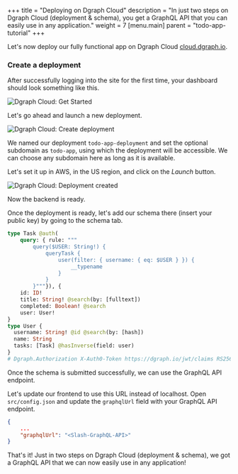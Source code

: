 +++
title = "Deploying on Dgraph Cloud"
description = "In just two steps on Dgraph Cloud (deployment & schema), you get a GraphQL API that you can easily use in any application."
weight = 7
[menu.main]
    parent = "todo-app-tutorial"
+++

Let's now deploy our fully functional app on Dgraph Cloud [cloud.dgraph.io](https://cloud.dgraph.io).

### Create a deployment

After successfully logging into the site for the first time, your dashboard should look something like this.

![Dgraph Cloud: Get Started](/images/graphql/tutorial/todo/cloud-1.png)

Let's go ahead and launch a new deployment.

![Dgraph Cloud: Create deployment](/images/graphql/tutorial/todo/cloud-2.png)

We named our deployment `todo-app-deployment` and set the optional subdomain as
`todo-app`, using which the deployment will be accessible. We can choose any
subdomain here as long as it is available.

Let's set it up in AWS, in the US region, and click on the *Launch* button.

![Dgraph Cloud: Deployment created ](/images/graphql/tutorial/todo/cloud-3.png)

Now the backend is ready.

Once the deployment is ready, let's add our schema there (insert your public key) by going to the schema tab.

```graphql
type Task @auth(
    query: { rule: """
        query($USER: String!) {
            queryTask {
                user(filter: { username: { eq: $USER } }) {
                    __typename
                }
            }
        }"""}), {
    id: ID!
    title: String! @search(by: [fulltext])
    completed: Boolean! @search
    user: User!
}
type User {
  username: String! @id @search(by: [hash])
  name: String
  tasks: [Task] @hasInverse(field: user)
}
# Dgraph.Authorization X-Auth0-Token https://dgraph.io/jwt/claims RS256 "<AUTH0-APP-PUBLIC-KEY>"
```

Once the schema is submitted successfully, we can use the GraphQL API endpoint.

Let's update our frontend to use this URL instead of localhost. Open `src/config.json` and update the `graphqlUrl` field with your GraphQL API endpoint.

```json
{
    ...
    "graphqlUrl": "<Slash-GraphQL-API>"
}
```

That's it! Just in two steps on Dgraph Cloud (deployment & schema), we got a GraphQL API that we can now easily use in any application!
